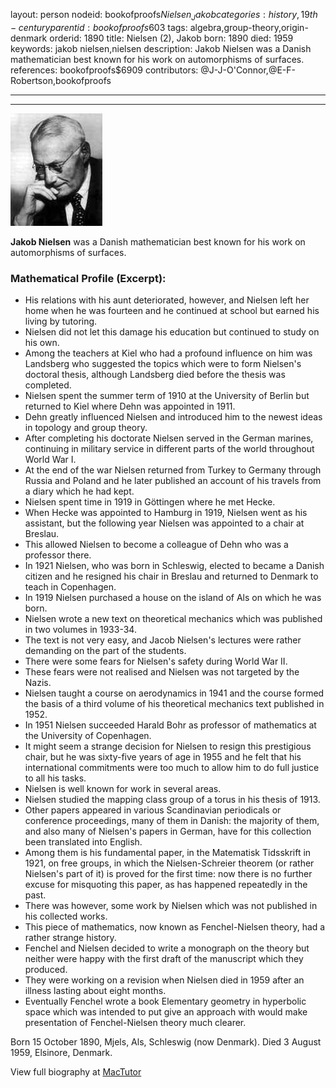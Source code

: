 layout: person
nodeid: bookofproofs$Nielsen_Jakob
categories: history,19th-century
parentid: bookofproofs$603
tags: algebra,group-theory,origin-denmark
orderid: 1890
title: Nielsen (2), Jakob
born: 1890
died: 1959
keywords: jakob nielsen,nielsen
description: Jakob Nielsen was a Danish mathematician best known for his work on automorphisms of surfaces.
references: bookofproofs$6909
contributors: @J-J-O'Connor,@E-F-Robertson,bookofproofs

---



---

![Nielsen_Jakob.jpg](https://github.com/bookofproofs/bookofproofs.github.io/blob/main/_sources/_assets/images/portraits/Nielsen_Jakob.jpg?raw=true)

**Jakob Nielsen** was a Danish mathematician best known for his work on automorphisms of surfaces.

### Mathematical Profile (Excerpt):
* His relations with his aunt deteriorated, however, and Nielsen left her home when he was fourteen and he continued at school but earned his living by tutoring.
* Nielsen did not let this damage his education but continued to study on his own.
* Among the teachers at Kiel who had a profound influence on him was Landsberg who suggested the topics which were to form Nielsen's doctoral thesis, although Landsberg died before the thesis was completed.
* Nielsen spent the summer term of 1910 at the University of Berlin but returned to Kiel where Dehn was appointed in 1911.
* Dehn greatly influenced Nielsen and introduced him to the newest ideas in topology and group theory.
* After completing his doctorate Nielsen served in the German marines, continuing in military service in different parts of the world throughout World War I.
* At the end of the war Nielsen returned from Turkey to Germany through Russia and Poland and he later published an account of his travels from a diary which he had kept.
* Nielsen spent time in 1919 in Göttingen where he met Hecke.
* When Hecke was appointed to Hamburg in 1919, Nielsen went as his assistant, but the following year Nielsen was appointed to a chair at Breslau.
* This allowed Nielsen to become a colleague of Dehn who was a professor there.
* In 1921 Nielsen, who was born in Schleswig, elected to became a Danish citizen and he resigned his chair in Breslau and returned to Denmark to teach in Copenhagen.
* In 1919 Nielsen purchased a house on the island of Als on which he was born.
* Nielsen wrote a new text on theoretical mechanics which was published in two volumes in 1933-34.
* The text is not very easy, and Jacob Nielsen's lectures were rather demanding on the part of the students.
* There were some fears for Nielsen's safety during World War II.
* These fears were not realised and Nielsen was not targeted by the Nazis.
* Nielsen taught a course on aerodynamics in 1941 and the course formed the basis of a third volume of his theoretical mechanics text published in 1952.
* In 1951 Nielsen succeeded Harald Bohr as professor of mathematics at the University of Copenhagen.
* It might seem a strange decision for Nielsen to resign this prestigious chair, but he was sixty-five years of age in 1955 and he felt that his international commitments were too much to allow him to do full justice to all his tasks.
* Nielsen is well known for work in several areas.
* Nielsen studied the mapping class group of a torus in his thesis of 1913.
* Other papers appeared in various Scandinavian periodicals or conference proceedings, many of them in Danish: the majority of them, and also many of Nielsen's papers in German, have for this collection been translated into English.
* Among them is his fundamental paper, in the Matematisk Tidsskrift in 1921, on free groups, in which the Nielsen-Schreier theorem (or rather Nielsen's part of it) is proved for the first time: now there is no further excuse for misquoting this paper, as has happened repeatedly in the past.
* There was however, some work by Nielsen which was not published in his collected works.
* This piece of mathematics, now known as Fenchel-Nielsen theory, had a rather strange history.
* Fenchel and Nielsen decided to write a monograph on the theory but neither were happy with the first draft of the manuscript which they produced.
* They were working on a revision when Nielsen died in 1959 after an illness lasting about eight months.
* Eventually Fenchel wrote a book Elementary geometry in hyperbolic space which was intended to put give an approach with would make presentation of Fenchel-Nielsen theory much clearer.

Born 15 October 1890, Mjels, Als, Schleswig (now Denmark). Died 3 August 1959, Elsinore, Denmark.

View full biography at [MacTutor](https://mathshistory.st-andrews.ac.uk/Biographies/Nielsen_Jakob/)
